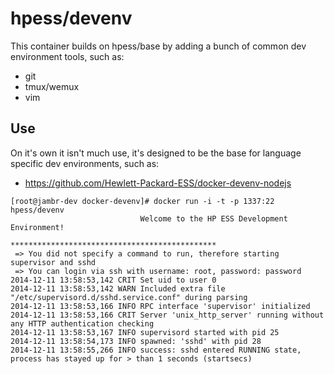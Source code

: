 # hpess/devenv
This container builds on hpess/base by adding a bunch of common dev environment tools, such as:
 - git
 - tmux/wemux
 - vim

## Use
On it's own it isn't much use, it's designed to be the base for language specific dev environments, such as: 
 - https://github.com/Hewlett-Packard-ESS/docker-devenv-nodejs

```
[root@jambr-dev docker-devenv]# docker run -i -t -p 1337:22 hpess/devenv
                             Welcome to the HP ESS Development Environment!
                             **********************************************
 => You did not specify a command to run, therefore starting supervisor and sshd
 => You can login via ssh with username: root, password: password
2014-12-11 13:58:53,142 CRIT Set uid to user 0
2014-12-11 13:58:53,142 WARN Included extra file "/etc/supervisord.d/sshd.service.conf" during parsing
2014-12-11 13:58:53,166 INFO RPC interface 'supervisor' initialized
2014-12-11 13:58:53,166 CRIT Server 'unix_http_server' running without any HTTP authentication checking
2014-12-11 13:58:53,167 INFO supervisord started with pid 25
2014-12-11 13:58:54,173 INFO spawned: 'sshd' with pid 28
2014-12-11 13:58:55,266 INFO success: sshd entered RUNNING state, process has stayed up for > than 1 seconds (startsecs)
```
